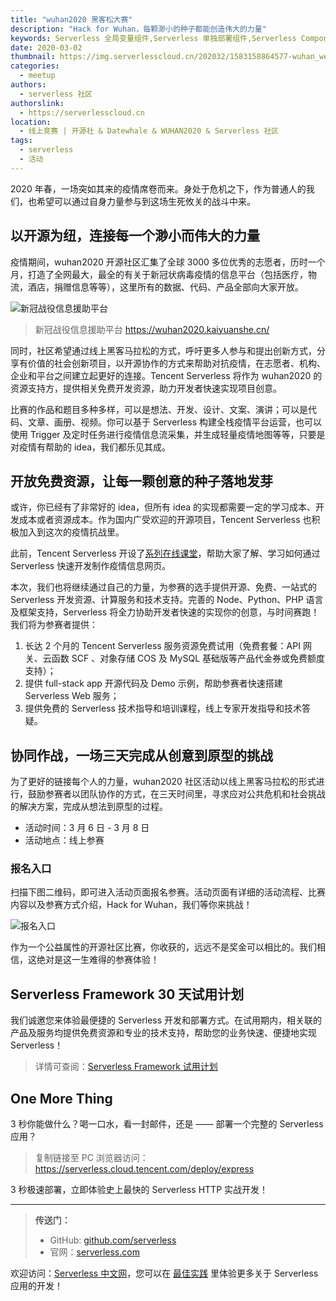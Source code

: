 ```yaml
---
title: "wuhan2020 黑客松大赛"
description: "Hack for Wuhan，每颗渺小的种子都能创造伟大的力量"
keywords: Serverless 全局变量组件,Serverless 单独部署组件,Serverless Component
date: 2020-03-02
thumbnail: https://img.serverlesscloud.cn/202032/1583158864577-wuhan_wechat6.jpg
categories:
  - meetup
authors:
  - serverless 社区
authorslink:
  - https://serverlesscloud.cn
location: 
  - 线上竞赛 | 开源社 & Datewhale & WUHAN2020 & Serverless 社区
tags:
  - serverless
  - 活动  
---
```


2020 年春，一场突如其来的疫情席卷而来。身处于危机之下，作为普通人的我们，也希望可以通过自身力量参与到这场生死攸关的战斗中来。

## 以开源为纽，连接每一个渺小而伟大的力量

疫情期间，wuhan2020 开源社区汇集了全球 3000 多位优秀的志愿者，历时一个月，打造了全网最大，最全的有关于新冠状病毒疫情的信息平台（包括医疗，物流，酒店，捐赠信息等等），这里所有的数据、代码、产品全部向大家开放。

![新冠战役信息援助平台](https://liujiang-1253970226.cos.ap-chengdu.myqcloud.com/%E4%BC%81%E4%B8%9A%E5%BE%AE%E4%BF%A1%E6%88%AA%E5%9B%BE_15831552063673.png)

> 新冠战役信息援助平台
https://wuhan2020.kaiyuanshe.cn/

同时，社区希望通过线上黑客马拉松的方式，呼吁更多人参与和提出创新方式，分享有价值的社会创新项目，以开源协作的方式来帮助对抗疫情，在志愿者、机构、企业和平台之间建立起更好的连接。Tencent Serverless 将作为 wuhan2020 的资源支持方，提供相关免费开发资源，助力开发者快速实现项目创意。

比赛的作品和题目多种多样，可以是想法、开发、设计、文案、演讲；可以是代码、文章、画册、视频。你可以基于 Serverless 构建全栈疫情平台运营，也可以使用 Trigger 及定时任务进行疫情信息流采集，并生成轻量疫情地图等等，只要是对疫情有帮助的 idea，我们都乐见其成。

## 开放免费资源，让每一颗创意的种子落地发芽

或许，你已经有了非常好的 idea，但所有 idea 的实现都需要一定的学习成本、开发成本或者资源成本。作为国内广受欢迎的开源项目，Tencent Serverless 也积极加入到这次的疫情抗战里。

此前，Tencent Serverless 开设了[系列在线课堂](https://cloud.tencent.com/edu/learning/live-1888)，帮助大家了解、学习如何通过 Serverless 快速开发制作疫情信息网页。

本次，我们也将继续通过自己的力量，为参赛的选手提供开源、免费、一站式的 Serverless 开发资源、计算服务和技术支持。完善的 Node、Python、PHP 语言及框架支持，Serverless 将全力协助开发者快速的实现你的创意，与时间赛跑！我们将为参赛者提供：

1. 长达 2 个月的 Tencent Serverless 服务资源免费试用（免费套餐：API 网关、云函数 SCF 、对象存储 COS 及 MySQL 基础版等产品代金券或免费额度支持）；
2. 提供 full-stack app 开源代码及 Demo 示例，帮助参赛者快速搭建 Serverless Web 服务；
3. 提供免费的 Serverless 技术指导和培训课程，线上专家开发指导和技术答疑。

## 协同作战，一场三天完成从创意到原型的挑战

为了更好的链接每个人的力量，wuhan2020 社区活动以线上黑客马拉松的形式进行，鼓励参赛者以团队协作的方式，在三天时间里，寻求应对公共危机和社会挑战的解决方案，完成从想法到原型的过程。

- 活动时间：3 月 6 日 - 3 月 8 日
- 活动地点：线上参赛

### 报名入口

扫描下图二维码，即可进入活动页面报名参赛。活动页面有详细的活动流程、比赛内容以及参赛方式介绍，Hack for Wuhan，我们等你来挑战！

![报名入口](https://liujiang-1253970226.cos.ap-chengdu.myqcloud.com/96a152750f4dfe4b1053018247f2b9d.jpg)

作为一个公益属性的开源社区比赛，你收获的，远远不是奖金可以相比的。我们相信，这绝对是这一生难得的参赛体验！

## Serverless Framework 30 天试用计划

我们诚邀您来体验最便捷的 Serverless 开发和部署方式。在试用期内，相关联的产品及服务均提供免费资源和专业的技术支持，帮助您的业务快速、便捷地实现 Serverless！

> 详情可查阅：[Serverless Framework 试用计划](https://cloud.tencent.com/document/product/1154/38792)

## One More Thing
<div id='scf-deploy-iframe-or-md'><div><p>3 秒你能做什么？喝一口水，看一封邮件，还是 —— 部署一个完整的 Serverless 应用？</p><blockquote><p>复制链接至 PC 浏览器访问：<a href="https://serverless.cloud.tencent.com/deploy/express">https://serverless.cloud.tencent.com/deploy/express</a></p></blockquote><p>3 秒极速部署，立即体验史上最快的 Serverless HTTP 实战开发！</p></div></div>

<script>
var n = navigator.userAgent.toLowerCase();
if (n.indexOf('android')>-1 || n.indexOf('iphone')>-1 || n.indexOf('iPhone')>-1 || n.indexOf('ipod')>-1 || n.indexOf('ipad')>-1 || n.indexOf('ios')>-1){
  document.getElementById('scf-deploy-iframe-or-md').innerHTML = '<div><p>3 秒你能做什么？喝一口水，看一封邮件，还是 —— 部署一个完整的 Serverless 应用？</p><blockquote><p>复制链接至 PC 浏览器访问：<a href="https://serverless.cloud.tencent.com/deploy/express">https://serverless.cloud.tencent.com/deploy/express</a></p></blockquote><p>3 秒极速部署，立即体验史上最快的 Serverless HTTP 实战开发！</p></div>';
}else{
  document.getElementById('scf-deploy-iframe-or-md').innerHTML = '<p>扫码写代码，这可能是你从未尝试过的开发体验。不来试试吗？</p><p>3 秒极速部署，立即体验史上最快的 <a href="https://serverless.cloud.tencent.com/deploy/express">Serverless  HTTP</a> 实战开发！</p><iframe height="500px" width="100%" src="https://serverless.cloud.tencent.com/deploy/express" frameborder="0"  allowfullscreen></iframe>';
}
</script>

---

> **传送门：**
> - GitHub: [github.com/serverless](https://github.com/serverless/serverless/blob/master/README_CN.md) 
> - 官网：[serverless.com](https://serverless.com/)

欢迎访问：[Serverless 中文网](https://serverlesscloud.cn/)，您可以在 [最佳实践](https://serverlesscloud.cn/best-practice) 里体验更多关于 Serverless 应用的开发！